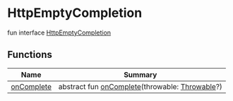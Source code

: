 # HttpEmptyCompletion


fun interface [HttpEmptyCompletion](index.md)

## Functions

| Name | Summary |
|---|---|
| [onComplete](on-complete.md) | abstract fun [onComplete](on-complete.md)(throwable: [Throwable](https://kotlinlang.org/api/latest/jvm/stdlib/kotlin/-throwable/index.html)?) |
